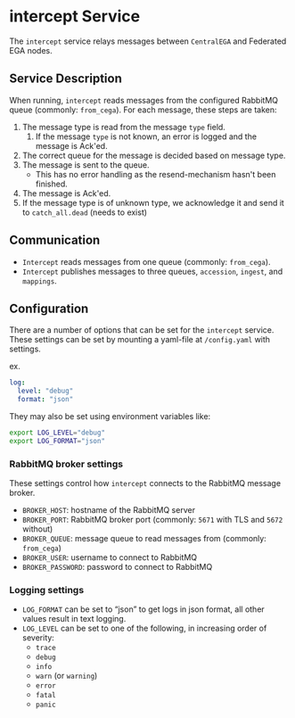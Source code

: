 # intercept Service

The `intercept` service relays messages between `CentralEGA` and Federated EGA nodes.

## Service Description

When running, `intercept` reads messages from the configured RabbitMQ queue (commonly: `from_cega`).
For each message, these steps are taken:

1. The message type is read from the message `type` field.
   1. If the message `type` is not known, an error is logged and the message is Ack'ed.
2. The correct queue for the message is decided based on message type.
3. The message is sent to the queue. 
   - This has no error handling as the resend-mechanism hasn't been finished.
4. The message is Ack'ed.
5. If the message type is of unknown type, we acknowledge it and send it to `catch_all.dead` (needs to exist)

## Communication

- `Intercept` reads messages from one queue (commonly: `from_cega`).
- `Intercept` publishes messages to three queues, `accession`, `ingest`, and `mappings`.

## Configuration

There are a number of options that can be set for the `intercept` service.
These settings can be set by mounting a yaml-file at `/config.yaml` with settings.

ex.

```yaml
log:
  level: "debug"
  format: "json"
```

They may also be set using environment variables like:

```bash
export LOG_LEVEL="debug"
export LOG_FORMAT="json"
```

### RabbitMQ broker settings

These settings control how `intercept` connects to the RabbitMQ message broker.

- `BROKER_HOST`: hostname of the RabbitMQ server
- `BROKER_PORT`: RabbitMQ broker port (commonly: `5671` with TLS and `5672` without)
- `BROKER_QUEUE`: message queue to read messages from (commonly: `from_cega`)
- `BROKER_USER`: username to connect to RabbitMQ
- `BROKER_PASSWORD`: password to connect to RabbitMQ

### Logging settings

- `LOG_FORMAT` can be set to “json” to get logs in json format, all other values result in text logging.
- `LOG_LEVEL` can be set to one of the following, in increasing order of severity:
    - `trace`
    - `debug`
    - `info`
    - `warn` (or `warning`)
    - `error`
    - `fatal`
    - `panic`
